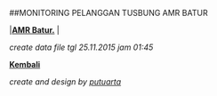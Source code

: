 ##MONITORING PELANGGAN TUSBUNG AMR BATUR

|**[AMR Batur.](https://github.com/areabatur/3mm.3atur/blob/master/btr.amr.112015.xlsx )** | 

_create data file tgl 25.11.2015 jam 01:45_


**[Kembali](http://areabatur.github.io/3mm.3atur/)**

_create and design by [putuarta](mailto:putuarta@gmail.com)_
